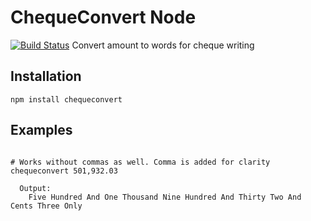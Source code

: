 # ChequeConvert Node
[![Build Status](https://travis-ci.org/pirsquare/chequeconvert-node.svg?branch=master)](https://travis-ci.org/pirsquare/chequeconvert-node)
Convert amount to words for cheque writing


## Installation

    npm install chequeconvert


## Examples
```shell

# Works without commas as well. Comma is added for clarity
chequeconvert 501,932.03

  Output:
    Five Hundred And One Thousand Nine Hundred And Thirty Two And Cents Three Only
```
